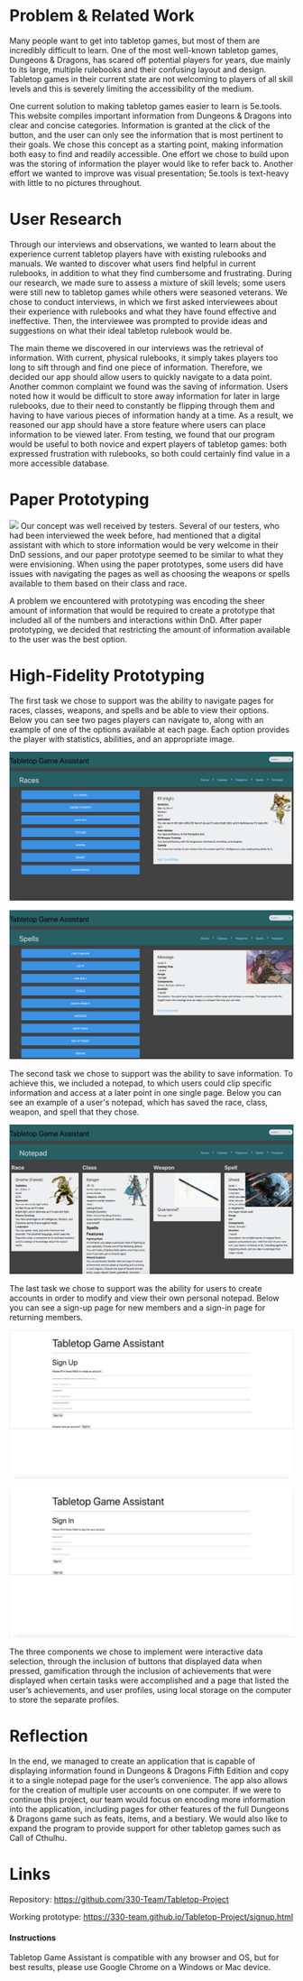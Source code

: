 # Problem & Related Work
Many people want to get into tabletop games, but most of them are incredibly difficult to learn. One of the most well-known tabletop games, Dungeons & Dragons, has scared off potential players for years, due mainly to its large, multiple rulebooks and their confusing layout and design. Tabletop games in their current state are not welcoming to players of all skill levels and this is severely limiting the accessibility of the medium.

One current solution to making tabletop games easier to learn is 5e.tools. This website compiles important information from Dungeons & Dragons into clear and concise categories. Information is granted at the click of the button, and the user can only see the information that is most pertinent to their goals. We chose this concept as a starting point, making information both easy to find and readily accessible. One effort we chose to build upon was the storing of information the player would like to refer back to. Another effort we wanted to improve was visual presentation; 5e.tools is text-heavy with little to no pictures throughout.

# User Research
Through our interviews and observations, we wanted to learn about the experience current tabletop players have with existing rulebooks and manuals. We wanted to discover what users find helpful in current rulebooks, in addition to what they find cumbersome and frustrating. During our research, we made sure to assess a mixture of skill levels; some users were still new to tabletop games while others were seasoned veterans. We chose to conduct interviews, in which we first asked interviewees about their experience with rulebooks and what they have found effective and ineffective. Then, the interviewee was prompted to provide ideas and suggestions on what their ideal tabletop rulebook would be.

The main theme we discovered in our interviews was the retrieval of information. With current, physical rulebooks, it simply takes players too long to sift through and find one piece of information. Therefore, we decided our app should allow users to quickly navigate to a data point. Another common complaint we found was the saving of information. Users noted how it would be difficult to store away information for later in large rulebooks, due to their need to constantly be flipping through them and having to have various pieces of information handy at a time. As a result, we reasoned our app should have a store feature where users can place information to be viewed later. From testing, we found that our program would be useful to both novice and expert players of tabletop games: both expressed frustration with rulebooks, so both could certainly find value in a more accessible database.

# Paper Prototyping
![](Paper_prototype.png)
Our concept was well received by testers. Several of our testers, who had been interviewed the week before, had mentioned that a digital assistant with which to store information would be very welcome in their DnD sessions, and our paper prototype seemed to be similar to what they were envisioning. When using the paper prototypes, some users did have issues with navigating the pages as well as choosing the weapons or spells available to them based on their class and race.

A problem we encountered with prototyping was encoding the sheer amount of information that would be required to create a prototype that included all of the numbers and interactions within DnD. After paper prototyping, we decided that restricting the amount of information available to the user was the best option.

# High-Fidelity Prototyping
The first task we chose to support was the ability to navigate pages for races, classes, weapons, and spells and be able to view their options. Below you can see two pages players can navigate to, along with an example of one of the options available at each page. Each option provides the player with statistics, abilities, and an appropriate image.

![](races.png)

![](spells.png)

The second task we chose to support was the ability to save information. To achieve this, we included a notepad, to which users could clip specific information and access at a later point in one single page. Below you can see an example of a user's notepad, which has saved the race, class, weapon, and spell that they chose.

![](notepad.png)

The last task we chose to support was the ability for users to create accounts in order to modify and view their own personal notepad. Below you can see a sign-up page for new members and a sign-in page for returning members.

![](signup.png)

![](signin.png)

The three components we chose to implement were interactive data selection, through the inclusion of buttons that displayed data when pressed, gamification through the inclusion of achievements that were displayed when certain tasks were accomplished and a page that listed the user’s achievements, and user profiles, using local storage on the computer to store the separate profiles.

# Reflection
In the end, we managed to create an application that is capable of displaying information found in Dungeons & Dragons Fifth Edition and copy it to a single notepad page for the user’s convenience. The app also allows for the creation of multiple user accounts on one computer.
If we were to continue this project, our team would focus on encoding more information into the application, including pages for other features of the full Dungeons & Dragons game such as feats, items, and a bestiary. We would also like to expand the program to provide support for other tabletop games such as Call of Cthulhu.

# Links
Repository: https://github.com/330-Team/Tabletop-Project

Working prototype: https://330-team.github.io/Tabletop-Project/signup.html

#### Instructions
Tabletop Game Assistant is compatible with any browser and OS, but for best results, please use Google Chrome on a Windows or Mac device.
